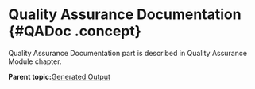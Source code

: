 # Quality Assurance Documentation {#QADoc .concept}

Quality Assurance Documentation part is described in Quality Assurance Module chapter.

**Parent topic:**[Generated Output](../../../modules/bebe/output/index.md)

